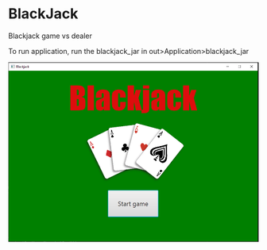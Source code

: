 # BlackJack
Blackjack game vs dealer

To run application, run the blackjack_jar in out>Application>blackjack_jar

![](Screenshots/ss1.png)
